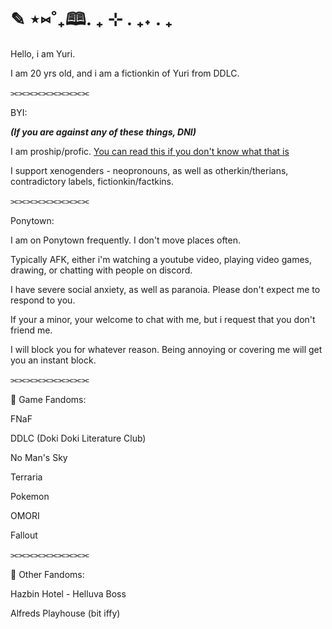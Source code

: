 # ✎ ⋆⑅˚₊🕮. ₊ ⊹ . ₊˖ . ₊


Hello, i am Yuri.

I am 20 yrs old, and i am a fictionkin of Yuri from DDLC.

⫘⫘⫘⫘⫘⫘⫘⫘⫘⫘

BYI:

***(If you are against any of these things, DNI)***

I am proship/profic. [You can read this if you don't know what that is](https://define-proship.carrd.co/) 

I support xenogenders - neopronouns, as well as otherkin/therians, contradictory labels, fictionkin/factkins.

⫘⫘⫘⫘⫘⫘⫘⫘⫘⫘

Ponytown:

I am on Ponytown frequently. I don't move places often.

Typically AFK, either i'm watching a youtube video, playing video games, drawing, or chatting with people on discord.

I have severe social anxiety, as well as paranoia. Please don't expect me to respond to you.

If your a minor, your welcome to chat with me, but i request that you don't friend me.

I will block you for whatever reason. Being annoying or covering me will get you an instant block.

⫘⫘⫘⫘⫘⫘⫘⫘⫘⫘

🍄 Game Fandoms:

FNaF

DDLC (Doki Doki Literature Club)

No Man's Sky

Terraria

Pokemon

OMORI

Fallout

⫘⫘⫘⫘⫘⫘⫘⫘⫘⫘

🍄 Other Fandoms:

Hazbin Hotel - Helluva Boss

Alfreds Playhouse (bit iffy)



<!---
fluffy-friend/fluffy-friend is a ✨ special ✨ repository because its `README.md` (this file) appears on your GitHub profile.
You can click the Preview link to take a look at your changes.
--->
